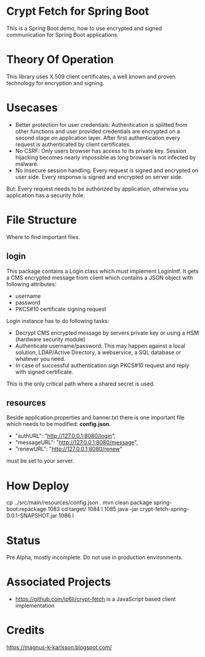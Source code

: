 # Crypt Fetch for Spring Boot

This is a Spring Boot demo, how to use encrypted and signed communication for
Spring Boot applications.

# Theory Of Operation

This library uses X.509 client certificates, a well known and proven technology for
encryption and signing.

# Usecases

* Better protection for user credentials: Authentication is splitted from other functions and
user provided credentials are encrypted on a second stage on application layer. After first authentication
every request is authenticated by client certificates.
* No CSRF: Only users browser has access to its private key. Session hijacking becomes
nearly impossible as long browser is not infected by malware. 
* No insecure session handling: Every request is signed and encrypted on user side. Every response
is signed and encrypted on server side.

But: Every request needs to be authorized by application, otherwise you application has a security hole.

# File Structure

Where to find important files.

## login

This package contains a Login class which must implement LoginIntf. It gets a CMS encrypted message
from client which contains a JSON object with following attributes:

* username
* password
* PKCS#10 certificate signing request

Login instance has to do following tasks:

* Decrypt CMS encrypted message by servers private key or using a HSM (hardware security module)
* Authenticate username/password: This may happen against a local solution, LDAP/Active Directory,
 a webservice, a SQL database or whatever you need.
* In case of successful authentication sign PKCS#10 request and reply with signed certificate.

This is the only critical path where a shared secret is used.

## resources

Beside application.properties and banner.txt there is one important file which needs to be
modified: **config.json**.

* "authURL": "http://127.0.0.1:8080/login",
* "messageURL": "http://127.0.0.1:8080/message",
* "renewURL": "http://127.0.0.1:8080/renew"

must be set to your server.

# How Deploy
 
cp ../src/main/resources/config.json .
mvn clean package spring-boot:repackage
 1083  cd target/
 1084  l
 1085  java -jar crypt-fetch-spring-0.0.1-SNAPSHOT.jar 
 1086  l



# Status

Pre Alpha, mostly incomplete. Do not use in production environments.

# Associated Projects

* https://github.com/ip6li/crypt-fetch is a JavaScript based client implementation

# Credits

https://magnus-k-karlsson.blogspot.com/

